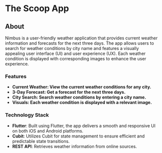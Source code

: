 # The Scoop App

## About

Nimbus is a user-friendly weather application that provides current weather information and forecasts for the next three days. The app allows users to search for weather conditions by city name and features a visually appealing user interface (UI) and user experience (UX). Each weather condition is displayed with corresponding images to enhance the user experience.

### Features
- **Current Weather: View the current weather conditions for any city.**
- **3-Day Forecast: Get a forecast for the next three days.**
- **City Search: Search weather conditions by entering a city name.**
- **Visuals: Each weather condition is displayed with a relevant image.**

### Technology Stack

- **Flutter**: Built using Flutter, the app delivers a smooth and responsive UI on both iOS and Android platforms.
- **Cubit**: Utilizes Cubit for state management to ensure efficient and predictable state transitions.
- **REST API**: Retrieves weather information from online sources.

